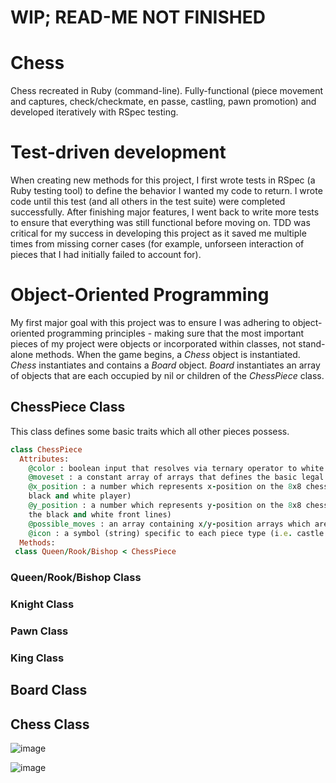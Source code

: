 # WIP; READ-ME NOT FINISHED

# Chess
Chess recreated in Ruby (command-line). Fully-functional (piece movement and captures, check/checkmate, en passe, castling, pawn promotion) and developed iteratively with RSpec testing.

# Test-driven development
When creating new methods for this project, I first wrote tests in RSpec (a Ruby testing tool) to define the behavior I wanted my code to return. I wrote code until this test (and all others in the test suite) were completed successfully. After finishing major features, I went back to write more tests to ensure that everything was still functional before moving on. TDD was critical for my success in developing this project as it saved me multiple times from missing corner cases (for example, unforseen interaction of pieces that I had initially failed to account for).

# Object-Oriented Programming
My first major goal with this project was to ensure I was adhering to object-oriented programming principles - making sure that the most important pieces of my project were objects or incorporated within classes, not stand-alone methods. When the game begins, a _Chess_ object is instantiated. _Chess_ instantiates and contains a _Board_ object. _Board_ instantiates an array of objects that are each occupied by nil or children of the _ChessPiece_ class.

## ChessPiece Class

This class defines some basic traits which all other pieces possess.
```ruby
class ChessPiece
  Attributes:  
    @color : boolean input that resolves via ternary operator to white or black
    @moveset : a constant array of arrays that defines the basic legal moves for ChessPieces
    @x_position : a number which represents x-position on the 8x8 chess board (in the chess board, the x-axis runs between the 
    black and white player)
    @y_position : a number which represents y-position on the 8x8 chess board (in the chess board, the y-axis runs perpendicular to 
    the black and white front lines)
    @possible_moves : an array containing x/y-position arrays which are valid moves for a piece
    @icon : a symbol (string) specific to each piece type (i.e. castle for Rook, horse for Knight)
  Methods:
 class Queen/Rook/Bishop < ChessPiece
```


### Queen/Rook/Bishop Class

### Knight Class

### Pawn Class

### King Class

## Board Class

## Chess Class

![image](https://user-images.githubusercontent.com/88121502/165210322-e5e381eb-a31c-4758-8780-04feba80c492.png)


![image](https://user-images.githubusercontent.com/88121502/165210857-d565c7e4-26e6-4ab4-944e-4ecf233dc8d0.png)
